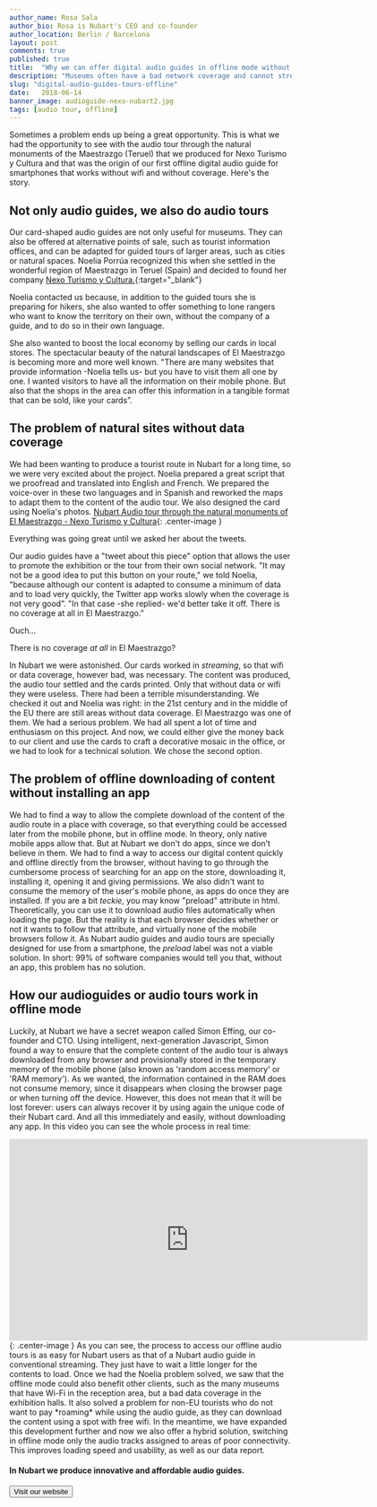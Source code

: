 ```yaml
---
author_name: Rosa Sala
author_bio: Rosa is Nubart's CEO and co-founder
author_location: Berlin / Barcelona
layout: post
comments: true
published: true
title:  "Why we can offer digital audio guides in offline mode without any app"
description: "Museums often have a bad network coverage and cannot stream our digital audio guides. That's why we developed an offline mode that doesn't require downloading any app!"
slug: "digital-audio-guides-tours-offline"
date:   2018-06-14
banner_image: audioguide-nexo-nubart2.jpg
tags: [audio tour, offline]
---
```


Sometimes a problem ends up being a great opportunity. This is what we had the opportunity to see with the audio tour through the natural monuments of the Maestrazgo (Teruel) that we produced for Nexo Turismo y Cultura and that was the origin of our first offline digital audio guide for smartphones that works without wifi and without coverage. Here's the story. 

<!--more-->

## Not only audio guides, we also do audio tours

Our card-shaped audio guides are not only useful for museums. They can also be offered at alternative points of sale, such as tourist information offices, and can be adapted for guided tours of larger areas, such as cities or natural spaces. Noelia Porrúa recognized this when she settled in the wonderful region of Maestrazgo in Teruel (Spain) and decided to found her company [Nexo Turismo y Cultura.](https://www.nexoturismocultura.com/){:target="_blank"}

Noelia contacted us because, in addition to the guided tours she is preparing for hikers, she also wanted to offer something to lone rangers who want to know the territory on their own, without the company of a guide, and to do so in their own language. 

She also wanted to boost the local economy by selling our cards in local stores. The spectacular beauty of the natural landscapes of El Maestrazgo is becoming more and more well known. "There are many websites that provide information -Noelia tells us- but you have to visit them all one by one. I wanted visitors to have all the information on their mobile phone. But also that the shops in the area can offer this information in a tangible format that can be sold, like your cards”. 

## The problem of natural sites without data coverage

We had been wanting to produce a tourist route in Nubart for a long time, so we were very excited about the project. Noelia prepared a great script that we proofread and translated into English and French. We prepared the voice-over in these two languages and in Spanish and reworked the maps to adapt them to the content of the audio tour. We also designed the card using Noelia's photos. 
[Nubart Audio tour through the natural monuments of El Maestrazgo - Nexo Turismo y Cultura]({{site.baseurl}}/images/posts/audioguide-nexo-nubart.jpg){: .center-image }

Everything was going great until we asked her about the tweets.


Our audio guides have a "tweet about this piece" option that allows the user to promote the exhibition or the tour from their own social network. "It may not be a good idea to put this button on your route," we told Noelia, "because although our content is adapted to consume a minimum of data and to load very quickly, the Twitter app works slowly when the coverage is not very good”. "In that case -she replied- we'd better take it off. There is no coverage at all in El Maestrazgo.”

Ouch... 

There is no coverage *at all* in El Maestrazgo? 

In Nubart we were astonished. Our cards worked in *streaming*, so that wifi or data coverage, however bad, was necessary. The content was produced, the audio tour settled and the cards printed. Only that without data or wifi they were useless. There had been a terrible misunderstanding.
We checked it out and Noelia was right: in the 21st century and in the middle of the EU there are still areas without data coverage. El Maestrazgo was one of them. 
We had a serious problem. We had all spent a lot of time and enthusiasm on this project. And now, we could either give the money back to our client and use the cards to craft a decorative mosaic in the office, or we had to look for a technical solution. 
We chose the second option. 

## The problem of offline downloading of content without installing an app

We had to find a way to allow the complete download of the content of the audio route in a place with coverage, so that everything could be accessed later from the mobile phone, but in offline mode. In theory, only native mobile apps allow that. But at Nubart we don't do apps, since we don’t believe in them. We had to find a way to access our digital content quickly and offline directly from the browser, without having to go through the cumbersome process of searching for an app on the store, downloading it, installing it, opening it and giving permissions. We also didn't want to consume the memory of the user's mobile phone, as apps do once they are installed. 
If you are a bit *teckie*, you may know "preload" attribute in html. Theoretically, you can use it to download audio files automatically when loading the page. But the reality is that each browser decides whether or not it wants to follow that attribute, and virtually none of the mobile browsers follow it. As Nubart audio guides and audio tours are specially designed for use from a smartphone, the *preload* label was not a viable solution. 
In short: 99% of software companies would tell you that, without an app, this problem has no solution.
## How our audioguides or audio tours work in offline mode

Luckily, at Nubart we have a secret weapon called Simon Effing, our co-founder and CTO. Using intelligent, next-generation Javascript, Simon found a way to ensure that the complete content of the audio tour is always downloaded from any browser and provisionally stored in the temporary memory of the mobile phone (also known as 'random access memory' or 'RAM memory'). As we wanted, the information contained in the RAM does not consume memory, since it disappears when closing the browser page or when turning off the device. However, this does not mean that it will be lost forever: users can always recover it by using again the unique code of their Nubart card. And all this immediately and easily, without downloading any app.
In this video you can see the whole process in real time:
<iframe src="https://player.vimeo.com/video/250765199" width="640" height="360" frameborder="0" webkitallowfullscreen mozallowfullscreen allowfullscreen></iframe>{: .center-image }
As you can see, the process to access our offline audio tours is as easy for Nubart users as that of a Nubart audio guide in conventional streaming. They just have to wait a little longer for the contents to load.
Once we had the Noelia problem solved, we saw that the offline mode could also benefit other clients, such as the many museums that have Wi-Fi in the reception area, but a bad data coverage in the exhibition halls. It also solved a problem for non-EU tourists who do not want to pay *roaming* while using the audio guide, as they can download the content using a spot with free wifi.
In the meantime, we have expanded this development further and now we also offer a hybrid solution, switching in offline mode only the audio tracks assigned to areas of poor connectivity. This improves loading speed and usability, as well as our data report.

#### In Nubart we produce innovative and affordable audio guides.

<form action="../../../../../">
    <input type="submit" value="Visit our website" />
</form>